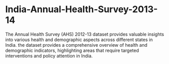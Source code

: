 # India-Annual-Health-Survey-2013-14
The Annual Health Survey (AHS) 2012-13 dataset provides valuable insights into various health and demographic aspects across different states in India. the dataset provides a comprehensive overview of health and demographic indicators, highlighting areas that require targeted interventions and policy attention in India.

